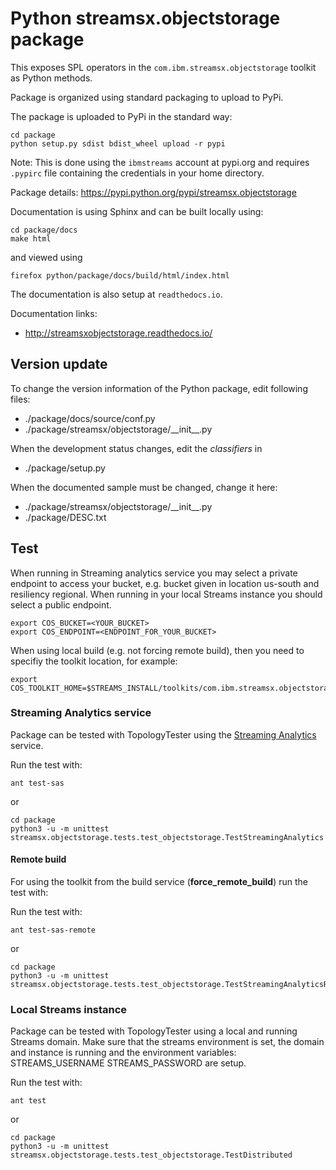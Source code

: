 # Python streamsx.objectstorage package

This exposes SPL operators in the `com.ibm.streamsx.objectstorage` toolkit as Python methods.

Package is organized using standard packaging to upload to PyPi.

The package is uploaded to PyPi in the standard way:
```
cd package
python setup.py sdist bdist_wheel upload -r pypi
```
Note: This is done using the `ibmstreams` account at pypi.org and requires `.pypirc` file containing the credentials in your home directory.

Package details: https://pypi.python.org/pypi/streamsx.objectstorage

Documentation is using Sphinx and can be built locally using:
```
cd package/docs
make html
```
and viewed using
```
firefox python/package/docs/build/html/index.html
```

The documentation is also setup at `readthedocs.io`.

Documentation links:
* http://streamsxobjectstorage.readthedocs.io/

## Version update

To change the version information of the Python package, edit following files:

- ./package/docs/source/conf.py
- ./package/streamsx/objectstorage/\_\_init\_\_.py

When the development status changes, edit the *classifiers* in

- ./package/setup.py

When the documented sample must be changed, change it here:

- ./package/streamsx/objectstorage/\_\_init\_\_.py
- ./package/DESC.txt

## Test

When running in Streaming analytics service you may select a private endpoint to access your bucket, e.g. bucket given in location us-south and resiliency regional.
When running in your local Streams instance you should select a public endpoint.

```
export COS_BUCKET=<YOUR_BUCKET>
export COS_ENDPOINT=<ENDPOINT_FOR_YOUR_BUCKET>
```

When using local build (e.g. not forcing remote build), then you need to specifiy the toolkit location, for example:

    export COS_TOOLKIT_HOME=$STREAMS_INSTALL/toolkits/com.ibm.streamsx.objectstorage


### Streaming Analytics service

Package can be tested with TopologyTester using the [Streaming Analytics](https://www.ibm.com/cloud/streaming-analytics) service.

Run the test with:

    ant test-sas

or

```
cd package
python3 -u -m unittest streamsx.objectstorage.tests.test_objectstorage.TestStreamingAnalytics
```

#### Remote build

For using the toolkit from the build service (**force_remote_build**) run the test with:

Run the test with:

    ant test-sas-remote

or

```
cd package
python3 -u -m unittest streamsx.objectstorage.tests.test_objectstorage.TestStreamingAnalyticsRemote
```

### Local Streams instance

Package can be tested with TopologyTester using a local and running Streams domain.
Make sure that the streams environment is set, the domain and instance is running and the environment variables:
STREAMS_USERNAME
STREAMS_PASSWORD
are setup.

Run the test with:

    ant test

or

```
cd package
python3 -u -m unittest streamsx.objectstorage.tests.test_objectstorage.TestDistributed
```

